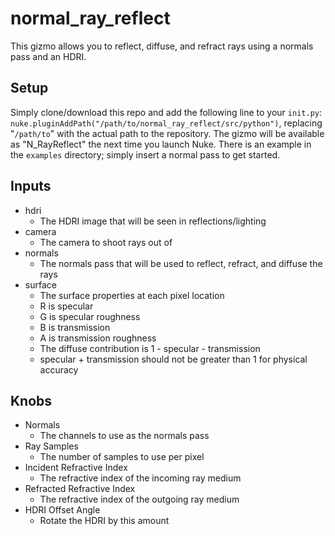 # normal_ray_reflect

This gizmo allows you to reflect, diffuse, and refract rays using a normals pass and an HDRI.

## Setup

Simply clone/download this repo and add the following line to your `init.py`: `nuke.pluginAddPath("/path/to/normal_ray_reflect/src/python")`, replacing "`/path/to`" with the actual path to the repository. The gizmo will be available as "N_RayReflect" the next time you launch Nuke. There is an example in the `examples` directory; simply insert a normal pass to get started.

## Inputs

- hdri
  - The HDRI image that will be seen in reflections/lighting
- camera
  - The camera to shoot rays out of
- normals
  - The normals pass that will be used to reflect, refract, and diffuse the rays
- surface
  - The surface properties at each pixel location
  - R is specular
  - G is specular roughness
  - B is transmission
  - A is transmission roughness
  - The diffuse contribution is 1 - specular - transmission
  - specular + transmission should not be greater than 1 for physical accuracy

## Knobs

- Normals
  - The channels to use as the normals pass
- Ray Samples
  - The number of samples to use per pixel
- Incident Refractive Index
  - The refractive index of the incoming ray medium
- Refracted Refractive Index
  - The refractive index of the outgoing ray medium
- HDRI Offset Angle
  - Rotate the HDRI by this amount
